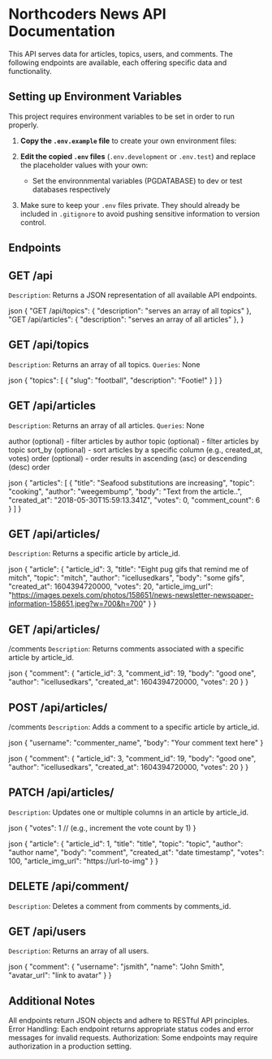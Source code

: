 # Northcoders News API Documentation

This API serves data for articles, topics, users, and comments. The following endpoints are available, each offering specific data and functionality.

## Setting up Environment Variables

This project requires environment variables to be set in order to run properly.

1. **Copy the `.env.example` file** to create your own environment files:

2. **Edit the copied `.env` files** (`.env.development` or `.env.test`) and replace the placeholder values with your own:

   - Set the environnmental variables (PGDATABASE) to dev or test databases respectively

3. Make sure to keep your `.env` files private. They should already be included in `.gitignore` to avoid pushing sensitive information to version control.

## Endpoints

## GET /api

`Description`: Returns a JSON representation of all available API endpoints.

<!-- Example Response: -->

json
{
"GET /api/topics": { "description": "serves an array of all topics" },
"GET /api/articles": { "description": "serves an array of all articles" },
}

## GET /api/topics

`Description`: Returns an array of all topics.
`Queries`: None

<!-- Example Response: -->

json
{
"topics": [
{ "slug": "football", "description": "Footie!" }
]
}

## GET /api/articles

`Description`: Returns an array of all articles.
`Queries`: None

author (optional) - filter articles by author
topic (optional) - filter articles by topic
sort_by (optional) - sort articles by a specific column (e.g., created_at, votes)
order (optional) - order results in ascending (asc) or descending (desc) order

<!-- Example Response: -->

json
{
"articles": [
{
"title": "Seafood substitutions are increasing",
"topic": "cooking",
"author": "weegembump",
"body": "Text from the article..",
"created_at": "2018-05-30T15:59:13.341Z",
"votes": 0,
"comment_count": 6
}
]
}

## GET /api/articles/

`Description`: Returns a specific article by article_id.

<!-- Example Response: -->

json
{
"article": {
"article_id": 3,
"title": "Eight pug gifs that remind me of mitch",
"topic": "mitch",
"author": "icellusedkars",
"body": "some gifs",
"created_at": 1604394720000,
"votes": 20,
"article_img_url": "https://images.pexels.com/photos/158651/news-newsletter-newspaper-information-158651.jpeg?w=700&h=700"
}
}

## GET /api/articles/

/comments
`Description`: Returns comments associated with a specific article by article_id.

<!-- Example Response: -->

json
{
"comment": {
"article_id": 3,
"comment_id": 19,
"body": "good one",
"author": "icellusedkars",
"created_at": 1604394720000,
"votes": 20
}
}

## POST /api/articles/

/comments
`Description`: Adds a comment to a specific article by article_id.

<!-- Request Body: -->

json
{
"username": "commenter_name",
"body": "Your comment text here"
}

<!-- Example Response: -->

json
{
"comment": {
"article_id": 3,
"comment_id": 19,
"body": "good one",
"author": "icellusedkars",
"created_at": 1604394720000,
"votes": 20
}
}

## PATCH /api/articles/

`Description`: Updates one or multiple columns in an article by article_id.

<!-- Request Body: -->

json
{
"votes": 1 // (e.g., increment the vote count by 1)
}

<!-- Example Response: -->

json
{
"article": {
"article_id": 1,
"title": "title",
"topic": "topic",
"author": "author name",
"body": "comment",
"created_at": "date timestamp",
"votes": 100,
"article_img_url": "https://url-to-img"
}
}

## DELETE /api/comment/

`Description`: Deletes a comment from comments by comments_id.

<!-- Example Response: Empty response upon success. -->

## GET /api/users

`Description`: Returns an array of all users.

<!-- Example Response: -->

json
{
"comment": {
"username": "jsmith",
"name": "John Smith",
"avatar_url": "link to avatar"
}
}

## Additional Notes

All endpoints return JSON objects and adhere to RESTful API principles.
Error Handling: Each endpoint returns appropriate status codes and error messages for invalid requests.
Authorization: Some endpoints may require authorization in a production setting.
